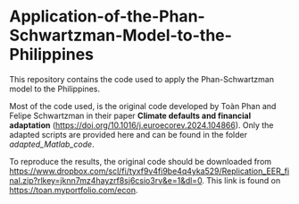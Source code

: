 # Application-of-the-Phan-Schwartzman-Model-to-the-Philippines
This repository contains the code used to apply the Phan-Schwartzman model to the Philippines.

Most of the code used, is the original code developed by Toàn Phan and Felipe Schwartzman in their paper **Climate defaults and financial adaptation** (https://doi.org/10.1016/j.euroecorev.2024.104866). Only the adapted scripts are provided here and can be found in the folder *adapted_Matlab_code*. 

To reproduce the results, the original code should be downloaded from https://www.dropbox.com/scl/fi/tyxf9v4fi9be4q4yka529/Replication_EER_final.zip?rlkey=jknn7mz4hayzrf8sj6csio3rv&e=1&dl=0. This link is found on https://toan.myportfolio.com/econ. 

